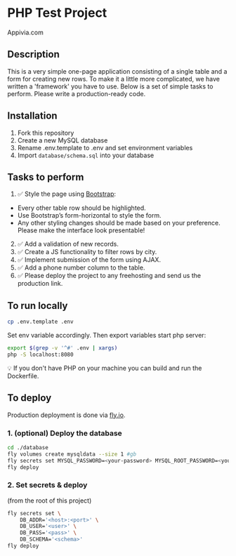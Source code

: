 # PHP Test Project
Appivia.com

## Description
This is a very simple one-page application consisting of a single table and a form for creating new rows. To make it a little more complicated, we have written a 'framework' you have to use. Below is a set of simple tasks to perform. Please write a production-ready code.

## Installation
1. Fork this repository
2. Create a new MySQL database
3. Rename .env.template to .env and set environment variables
4. Import `database/schema.sql` into your database


## Tasks to perform
1. ✅ Style the page using [Bootstrap](http://getbootstrap.com/):
  * Every other table row should be highlighted.
  * Use Bootstrap’s form-horizontal to style the form.
  * Any other styling changes should be made based on your preference. Please make the interface look presentable!
2. ✅ Add a validation of new records.
3. ✅ Create a JS functionality to filter rows by city.
4. ✅ Implement submission of the form using AJAX.
5. ✅ Add a phone number column to the table.
6. ✅ Please deploy the project to any freehosting and send us the production link.

## To run locally

```bash
cp .env.template .env
```
Set env variable accordingly. Then export variables start php server:
```bash
export $(grep -v '^#' .env | xargs)
php -S localhost:8080
```

💡 If you don't have PHP on your machine you can build and run the Dockerfile.

## To deploy
Production deployment is done via [fly.io](https://fly.io).

### 1. (optional) Deploy the database
```bash
cd ./database
fly volumes create mysqldata --size 1 #gb
fly secrets set MYSQL_PASSWORD=<your-password> MYSQL_ROOT_PASSWORD=<your-password>
fly deploy
```

### 2. Set secrets & deploy
(from the root of this project)
```bash
fly secrets set \
    DB_ADDR='<host>:<port>' \
    DB_USER='<user>' \
    DB_PASS='<pass>' \
    DB_SCHEMA='<schema>'
fly deploy
```
